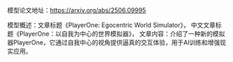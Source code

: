 模型论文地址：https://arxiv.org/abs/2506.09995

模型概述：文章标题《PlayerOne: Egocentric World Simulator》，
中文文章标题《PlayerOne：以自我为中心的世界模拟器》，
文章内容：介绍了一种新的模拟器PlayerOne，它通过自我中心的视角提供逼真的交互体验，用于AI训练和增强现实应用。
